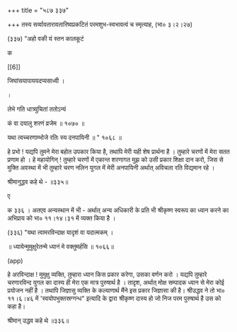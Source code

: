 +++
title = "५८७ ३३७"

+++
तस्य सर्व्वावतारावतारिष्वप्रकटितं परमशुभ-स्वभावत्वं च स्मृत्याह, (भा० ३।२।२७) 

(३३७) "अहो वकी यं स्तन कालकूटं 

क 

[[6]]

जिघांसयापाययदप्यसाध्वी । 

। 

लेभे गति धात्र्युचितां ततोऽन्यं 

कं वा दयालु शरणं व्रजेम ॥ १०७० ॥ 

यथा त्वच्चरणाम्भोजे रतिः स्य दनपायिनी ॥ " १०६८ ॥ 

हे प्रभो ! यद्यपि तुमने मेरा बहोत उपकार किया है, तथापि मेरी यही शेष प्रार्थना है । तुम्हारे चरणों में मेरा सतत प्रणाम हो । हे महायोगिन् ! तुम्हारे चरणों में एकान्त शरणागत मुझ को उसी प्रकार शिक्षा दान करो, जिस से मुक्ति अवस्था में भी तुम्हारे चरण नलिन युगल में मेरी अनपायिनी अर्थात् अविचला रति विद्यमान रहे । 

श्रीमानुद्धव कहे थे - ॥३३५॥ 

ए 

क ३३६ । अतएव अन्यस्थान में भी - अर्थात् अन्य अधिकारी के प्रति भी श्रीकृष्ण स्वरूप का ध्यान करने का अभिप्राय को भा० ११।१४।३१ में व्यक्त किया है । 

(३३६) "यथा त्वामरविन्दाक्ष यादृशं वा यदात्मकम् । 

॥ ध्यायेन्मुमुक्षुरेतन्मे ध्यानं मे वक्तुमर्हसि ॥ १०६६॥ 


(app) 


हे अरविन्दाक्ष ! मुमुक्षु व्यक्ति, तुम्हारा ध्यान किस प्रकार करेगा, उसका वर्णन करो । यद्यपि तुम्हारे चरणारविन्द युगल का दास्य ही मेरा एक मात्र पुरुषार्थ है । तादृश, अर्थात् मोक्ष सम्पादक ध्यान से मेरा कोई प्रयोजन नहीं है । तथापि जिज्ञासु व्यक्ति के कल्याणार्थ मैंने इस प्रकार जिज्ञासा की है। श्रीउद्धव ने तो भा० ११।६।४६ में 'स्वयोपभुक्तस्रग्गन्ध" इत्यादि के द्वारा श्रीकृष्ण दास्य हो जो निज परम पुरुषार्थ है उस को कहा है। 

श्रीमान् उद्धव कहे थे ॥३३६॥ 
